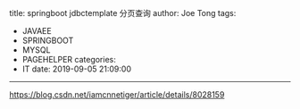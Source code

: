 title: springboot jdbctemplate 分页查询
author: Joe Tong
tags:
  - JAVAEE
  - SPRINGBOOT
  - MYSQL
  - PAGEHELPER
categories:
  - IT
date: 2019-09-05 21:09:00
---
https://blog.csdn.net/iamcnnetiger/article/details/8028159
